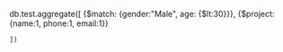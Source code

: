 db.test.aggregate([
    {$match: {gender:"Male", age: {$lt:30}}},
    {$project: {name:1, phone:1, email:1}}
   
    ])